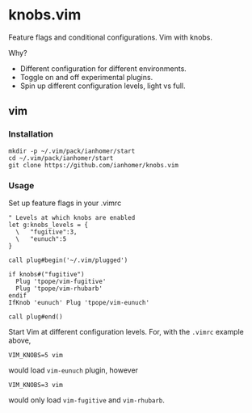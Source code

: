 # knobs.vim

Feature flags and conditional configurations. Vim with knobs.

Why?

- Different configuration for different environments.
- Toggle on and off experimental plugins.
- Spin up different configuration levels, light vs full.

## vim

### Installation

    mkdir -p ~/.vim/pack/ianhomer/start
    cd ~/.vim/pack/ianhomer/start
    git clone https://github.com/ianhomer/knobs.vim

### Usage

Set up feature flags in your .vimrc

```vim
" Levels at which knobs are enabled
let g:knobs_levels = {
  \   "fugitive":3,
  \   "eunuch":5
}

call plug#begin('~/.vim/plugged')

if knobs#("fugitive")
  Plug 'tpope/vim-fugitive'
  Plug 'tpope/vim-rhubarb'
endif
IfKnob 'eunuch' Plug 'tpope/vim-eunuch'

call plug#end()
```

Start Vim at different configuration levels. For, with the `.vimrc` example
above,

    VIM_KNOBS=5 vim

would load `vim-eunuch` plugin, however

    VIM_KNOBS=3 vim

would only load `vim-fugitive` and `vim-rhubarb`.
